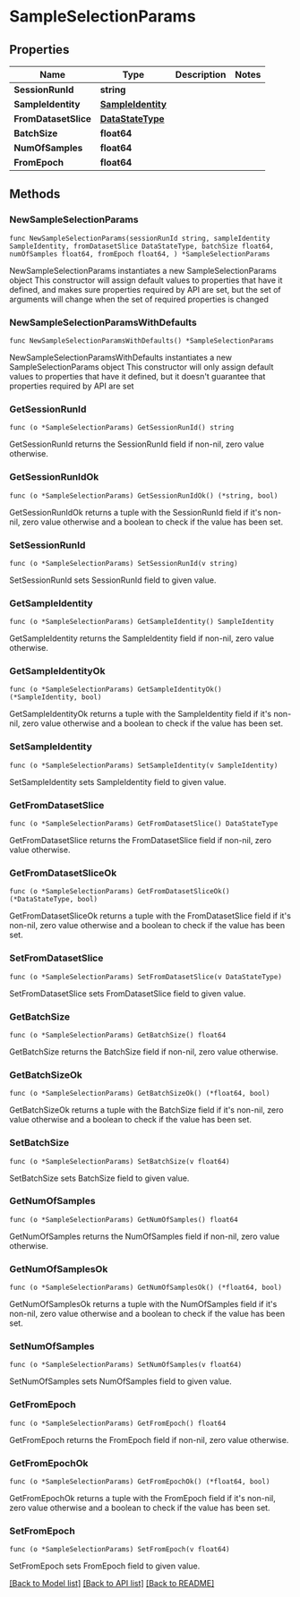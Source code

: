 # SampleSelectionParams

## Properties

Name | Type | Description | Notes
------------ | ------------- | ------------- | -------------
**SessionRunId** | **string** |  | 
**SampleIdentity** | [**SampleIdentity**](SampleIdentity.md) |  | 
**FromDatasetSlice** | [**DataStateType**](DataStateType.md) |  | 
**BatchSize** | **float64** |  | 
**NumOfSamples** | **float64** |  | 
**FromEpoch** | **float64** |  | 

## Methods

### NewSampleSelectionParams

`func NewSampleSelectionParams(sessionRunId string, sampleIdentity SampleIdentity, fromDatasetSlice DataStateType, batchSize float64, numOfSamples float64, fromEpoch float64, ) *SampleSelectionParams`

NewSampleSelectionParams instantiates a new SampleSelectionParams object
This constructor will assign default values to properties that have it defined,
and makes sure properties required by API are set, but the set of arguments
will change when the set of required properties is changed

### NewSampleSelectionParamsWithDefaults

`func NewSampleSelectionParamsWithDefaults() *SampleSelectionParams`

NewSampleSelectionParamsWithDefaults instantiates a new SampleSelectionParams object
This constructor will only assign default values to properties that have it defined,
but it doesn't guarantee that properties required by API are set

### GetSessionRunId

`func (o *SampleSelectionParams) GetSessionRunId() string`

GetSessionRunId returns the SessionRunId field if non-nil, zero value otherwise.

### GetSessionRunIdOk

`func (o *SampleSelectionParams) GetSessionRunIdOk() (*string, bool)`

GetSessionRunIdOk returns a tuple with the SessionRunId field if it's non-nil, zero value otherwise
and a boolean to check if the value has been set.

### SetSessionRunId

`func (o *SampleSelectionParams) SetSessionRunId(v string)`

SetSessionRunId sets SessionRunId field to given value.


### GetSampleIdentity

`func (o *SampleSelectionParams) GetSampleIdentity() SampleIdentity`

GetSampleIdentity returns the SampleIdentity field if non-nil, zero value otherwise.

### GetSampleIdentityOk

`func (o *SampleSelectionParams) GetSampleIdentityOk() (*SampleIdentity, bool)`

GetSampleIdentityOk returns a tuple with the SampleIdentity field if it's non-nil, zero value otherwise
and a boolean to check if the value has been set.

### SetSampleIdentity

`func (o *SampleSelectionParams) SetSampleIdentity(v SampleIdentity)`

SetSampleIdentity sets SampleIdentity field to given value.


### GetFromDatasetSlice

`func (o *SampleSelectionParams) GetFromDatasetSlice() DataStateType`

GetFromDatasetSlice returns the FromDatasetSlice field if non-nil, zero value otherwise.

### GetFromDatasetSliceOk

`func (o *SampleSelectionParams) GetFromDatasetSliceOk() (*DataStateType, bool)`

GetFromDatasetSliceOk returns a tuple with the FromDatasetSlice field if it's non-nil, zero value otherwise
and a boolean to check if the value has been set.

### SetFromDatasetSlice

`func (o *SampleSelectionParams) SetFromDatasetSlice(v DataStateType)`

SetFromDatasetSlice sets FromDatasetSlice field to given value.


### GetBatchSize

`func (o *SampleSelectionParams) GetBatchSize() float64`

GetBatchSize returns the BatchSize field if non-nil, zero value otherwise.

### GetBatchSizeOk

`func (o *SampleSelectionParams) GetBatchSizeOk() (*float64, bool)`

GetBatchSizeOk returns a tuple with the BatchSize field if it's non-nil, zero value otherwise
and a boolean to check if the value has been set.

### SetBatchSize

`func (o *SampleSelectionParams) SetBatchSize(v float64)`

SetBatchSize sets BatchSize field to given value.


### GetNumOfSamples

`func (o *SampleSelectionParams) GetNumOfSamples() float64`

GetNumOfSamples returns the NumOfSamples field if non-nil, zero value otherwise.

### GetNumOfSamplesOk

`func (o *SampleSelectionParams) GetNumOfSamplesOk() (*float64, bool)`

GetNumOfSamplesOk returns a tuple with the NumOfSamples field if it's non-nil, zero value otherwise
and a boolean to check if the value has been set.

### SetNumOfSamples

`func (o *SampleSelectionParams) SetNumOfSamples(v float64)`

SetNumOfSamples sets NumOfSamples field to given value.


### GetFromEpoch

`func (o *SampleSelectionParams) GetFromEpoch() float64`

GetFromEpoch returns the FromEpoch field if non-nil, zero value otherwise.

### GetFromEpochOk

`func (o *SampleSelectionParams) GetFromEpochOk() (*float64, bool)`

GetFromEpochOk returns a tuple with the FromEpoch field if it's non-nil, zero value otherwise
and a boolean to check if the value has been set.

### SetFromEpoch

`func (o *SampleSelectionParams) SetFromEpoch(v float64)`

SetFromEpoch sets FromEpoch field to given value.



[[Back to Model list]](../README.md#documentation-for-models) [[Back to API list]](../README.md#documentation-for-api-endpoints) [[Back to README]](../README.md)


